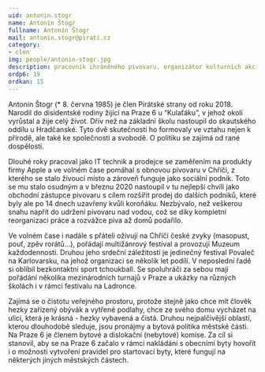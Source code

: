 ```yaml
---
uid: antonin.stogr
name: Antonín Štogr
fullname: Antonín Štogr
mail: antonin.stogr@pirati.cz
category:
- clen
img: people/antonin-stogr.jpg
description: pracovník chráněného pivovaru, organizátor kulturních akcí
ordp6: 19
ordkan: 15
---
```

Antonín Štogr (* 8. června 1985) je člen Pirátské strany od roku 2018. Narodil do disidentské rodiny žijící na Praze 6 u “Kulaťáku”, v jehož okolí vyrůstal a žije celý život. Dřív než na základní školu nastoupil do skautského oddílu u Hradčanské. Tyto dvě skutečnosti ho formovaly ve vztahu nejen k přírodě, ale také ke společnosti a svobodě. O politiku se zajímá od rané dospělosti.

Dlouhé roky pracoval jako IT technik a prodejce se zaměřením na produkty firmy Apple a ve volném čase pomáhal s obnovou pivovaru v Chříči, z kterého se stalo živoucí místo a zároveň funguje jako sociální podnik. Toto se mu stalo osudným a v březnu 2020 nastoupil v tu nejlepší chvíli jako obchodní zástupce pivovaru s cílem rozšířit prodej do dalších podniků, které byly ale po 14 dnech uzavřeny kvůli koroňáku. Nezbývalo, než veškerou snahu napřít do udržení pivovaru nad vodou, což se díky kompletní reorganizaci práce a rozvážce piva až domů podařilo. 

Ve volném čase i nadále s přáteli oživují na Chříči české zvyky (masopust, pouť, zpěv rorátů…), pořádají multižánrový festival a provozují Muzeum každodennosti. Druhou jeho srdeční záležitostí je jedinečný festival Povaleč na Karlovarsku, na jehož organizaci se několik let podílí. V neposlední řadě si oblíbil bezkontaktní sport tchoukball. Se spoluhráči za sebou mají pořádání několika mezinárodních turnajů v Praze a ukázky na různých školách i v rámci festivalu na Ladronce.

Zajímá se o čistotu veřejného prostoru, protože stejně jako chce mít člověk hezky zařízený obývák a vytřené podlahy, chce ze svého domu vycházet na ulici, která je krásná - hezky vybavená a čistá. Druhou nejpalčivější oblastí, kterou dlouhodobě sleduje, jsou pronájmy a bytová politika městské části. Na Praze 6 je členem bytové a dislokační (nebytové) komise. Za cíl si stanovil, aby se na Praze 6 začalo v rámci nakládání s obecními byty hovořit i o možnosti vytvoření pravidel pro startovací byty, které fungují na některých jiných městských částech. 
